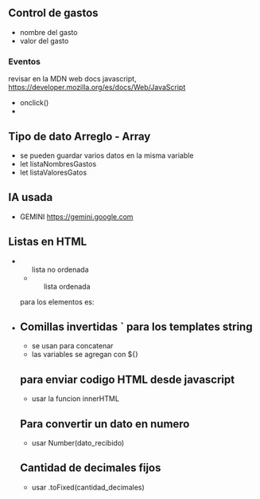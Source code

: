 ## Control de gastos

- nombre del gasto 
- valor del gasto

### Eventos 

revisar en la MDN web docs javascript,
https://developer.mozilla.org/es/docs/Web/JavaScript

- onclick()
- 

## Tipo de dato Arreglo - Array

- se pueden guardar varios datos en la misma variable
- let listaNombresGastos
- let listaValoresGatos

## IA usada 

- GEMINI https://gemini.google.com


## Listas en HTML

- <ul>  lista no ordenada
- <ol>  lista ordenada

para los elementos es: <li>

## Comillas invertidas ` para los templates string

- se usan para concatenar
- las variables se agregan con ${}

## para enviar codigo HTML desde javascript

- usar la funcion innerHTML

## Para convertir un dato en numero

- usar Number(dato_recibido)

## Cantidad de decimales fijos

- usar .toFixed(cantidad_decimales)